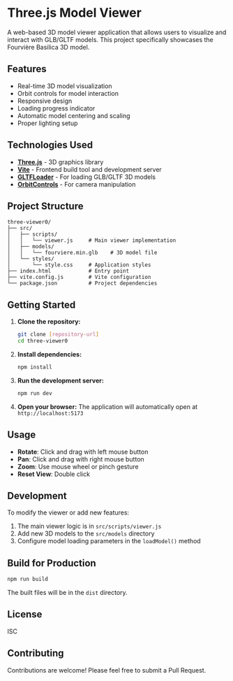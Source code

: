 # Three.js Model Viewer

A web-based 3D model viewer application that allows users to visualize and interact with GLB/GLTF models. This project specifically showcases the Fourvière Basilica 3D model.

## Features

- Real-time 3D model visualization
- Orbit controls for model interaction
- Responsive design
- Loading progress indicator
- Automatic model centering and scaling
- Proper lighting setup

## Technologies Used

- **[Three.js](https://threejs.org/)** - 3D graphics library
- **[Vite](https://vitejs.dev/)** - Frontend build tool and development server
- **[GLTFLoader](https://threejs.org/docs/#examples/en/loaders/GLTFLoader)** - For loading GLB/GLTF 3D models
- **[OrbitControls](https://threejs.org/docs/#examples/en/controls/OrbitControls)** - For camera manipulation

## Project Structure

```
three-viewer0/
├── src/
│   ├── scripts/
│   │   └── viewer.js     # Main viewer implementation
│   ├── models/
│   │   └── fourviere.min.glb    # 3D model file
│   └── styles/
│       └── style.css     # Application styles
├── index.html            # Entry point
├── vite.config.js        # Vite configuration
└── package.json          # Project dependencies
```

## Getting Started

1. **Clone the repository:**
   ```bash
   git clone [repository-url]
   cd three-viewer0
   ```

2. **Install dependencies:**
   ```bash
   npm install
   ```

3. **Run the development server:**
   ```bash
   npm run dev
   ```

4. **Open your browser:**
   The application will automatically open at `http://localhost:5173`

## Usage

- **Rotate**: Click and drag with left mouse button
- **Pan**: Click and drag with right mouse button
- **Zoom**: Use mouse wheel or pinch gesture
- **Reset View**: Double click

## Development

To modify the viewer or add new features:

1. The main viewer logic is in `src/scripts/viewer.js`
2. Add new 3D models to the `src/models` directory
3. Configure model loading parameters in the `loadModel()` method

## Build for Production

```bash
npm run build
```

The built files will be in the `dist` directory.

## License

ISC

## Contributing

Contributions are welcome! Please feel free to submit a Pull Request.